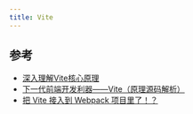 ```yaml
---
title: Vite
---
```





## 参考

- [深入理解Vite核心原理](https://juejin.cn/post/7064853960636989454#heading-6)
- [下一代前端开发利器——Vite（原理源码解析）](https://mp.weixin.qq.com/s/Y8wkrnkZxT6PdWJ_4jgV5A)
- [把 Vite 接入到 Webpack 项目里了！？](https://mp.weixin.qq.com/s/uBlKxIEhX5Hz0oe5xkVkQw)